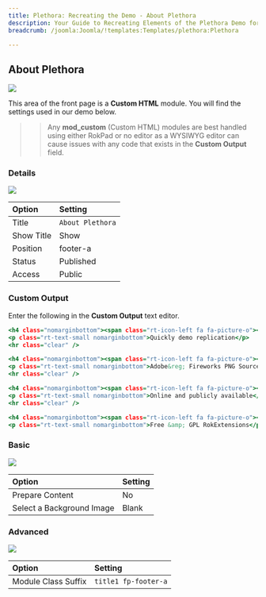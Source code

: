 ```yaml
---
title: Plethora: Recreating the Demo - About Plethora
description: Your Guide to Recreating Elements of the Plethora Demo for Joomla
breadcrumb: /joomla:Joomla/!templates:Templates/plethora:Plethora

---
```


About Plethora
-----

![][demo]

This area of the front page is a **Custom HTML** module. You will find the settings used in our demo below.

>> Any **mod_custom** (Custom HTML) modules are best handled using either RokPad or no editor as a WYSIWYG editor can cause issues with any code that exists in the **Custom Output** field.

### Details

![][demo2]

| Option      | Setting          |
| :---------- | :----------      |
| Title       | `About Plethora` |
| Show Title  | Show             |
| Position    | footer-a         |
| Status      | Published        |
| Access      | Public           |

### Custom Output

Enter the following in the **Custom Output** text editor.

~~~ .html
<h4 class="nomarginbottom"><span class="rt-icon-left fa fa-picture-o"></span> <a href="#">RocketLauncher<span class="hidden-tablet"> Package</span></a></h4>
<p class="rt-text-small nomarginbottom">Quickly demo replication</p>
<hr class="clear" />

<h4 class="nomarginbottom"><span class="rt-icon-left fa fa-picture-o"></span> <a href="#">Editable <span class="hidden-tablet">PNG </span>Sources</a></h4>
<p class="rt-text-small nomarginbottom">Adobe&reg; Fireworks PNG Sources</p>
<hr class="clear" />

<h4 class="nomarginbottom"><span class="rt-icon-left fa fa-picture-o"></span> <a href="#"><span class="hidden-tablet">Free </span>Documentation</a></h4>
<p class="rt-text-small nomarginbottom">Online and publicly available</p>
<hr class="clear" />

<h4 class="nomarginbottom"><span class="rt-icon-left fa fa-picture-o"></span> <a href="#">Integrated Addons</a></h4>
<p class="rt-text-small nomarginbottom">Free &amp; GPL RokExtensions</p>
~~~

### Basic

![][demo3]

| Option                    | Setting     |
| :----------               | :---------- |
| Prepare Content           | No          |
| Select a Background Image | Blank       |

### Advanced

![][demo4]

| Option              | Setting              |
| :----------         | :----------          |
| Module Class Suffix | `title1 fp-footer-a` |

[demo]: assets/demo_13.jpeg
[demo2]: assets/demo_13a.jpeg
[demo3]: assets/demo_13b.jpeg
[demo4]: assets/demo_13c.jpeg
